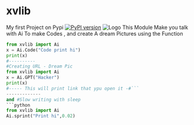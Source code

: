 # xvlib
My first Project on Pypi
[![PyPI version](https://badge.fury.io/py/xvlib.svg)](https://badge.fury.io/py/xvlib)
![Logo](https://github.com/kkkik/xvlib/xvlib-logo.jpg)
This Module Make you talk with Ai To make Codes , and create A dream Pictures using the Function
```python
from xvlib import Ai
x = Ai.Code("Code print hi")
print(x)
#----------
#Creating URL - Dream Pic
from xvlib import Ai
x = Ai.GPT("Hacker")
print(x)
#----- This will print link that ypu open it -#```
-------------
and #Slow writing with sleep
```python
from xvlib import Ai
Ai.sprint("Print hi",0.02)
```
